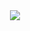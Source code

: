 <div align=center>
	<img src="https://capsule-render.vercel.app/api?type=wave&color=#75E6DA&height=300&section=header&text=haazz%20Github!&fontSize=90" />
</div>

